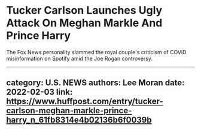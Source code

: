 # Tucker Carlson Launches Ugly Attack On Meghan Markle And Prince Harry

The Fox News personality slammed the royal couple's criticism of COVID misinformation on Spotify amid the Joe Rogan controversy.

---
category: U.S. NEWS
authors: Lee Moran
date: 2022-02-03
link: https://www.huffpost.com/entry/tucker-carlson-meghan-markle-prince-harry_n_61fb8314e4b02136b6f0039b
---
